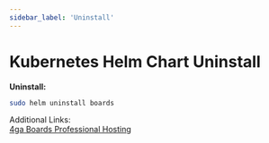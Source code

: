 ```yaml
---
sidebar_label: 'Uninstall'
---
```


# Kubernetes Helm Chart Uninstall

**Uninstall:**
```bash
sudo helm uninstall boards
```

Additional Links:\
[4ga Boards Professional Hosting](./install-4gaboards)
